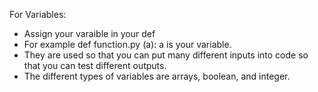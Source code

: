 For Variables:

* Assign your varaible in your def
* For example def function.py (a):  a is your variable.
* They are used so that you can put many different inputs into code so that you can test different outputs.
* The different types of variables are arrays, boolean, and integer.